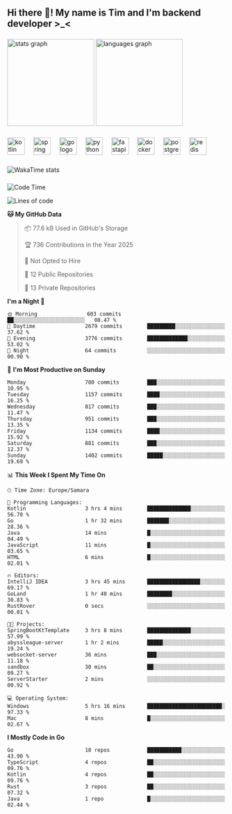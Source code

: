 <h2 align="left">Hi there 👋! My name is Tim and I'm backend developer >_<</h2>

###

<div align="left">
  <img src="https://github-readme-stats-qilm.vercel.app/api?username=intezya&hide_title=false&hide_rank=false&show_icons=true&include_all_commits=true&count_private=true&disable_animations=false&theme=omni&locale=en&hide_border=true&order=1&show=prs_merged&hide=issues" height="200" alt="stats graph"  />
  <img src="https://github-readme-stats-qilm.vercel.app/api/top-langs?username=intezya&locale=en&hide_title=false&layout=donut&langs_count=5&theme=omni&hide_border=true&order=2&exclude_repo=github-readme-stats&hide=mako" height="200" alt="languages graph"  />
</div>

###

<div align="left">
  <img src="https://img.shields.io/badge/Kotlin-7F52FF?logo=kotlin&logoColor=white&style=for-the-badge" height="40" alt="kotlin logo"  />
  <img width="12" />
  <img src="https://img.shields.io/badge/Spring-6DB33F?logo=spring&logoColor=black&style=for-the-badge" height="40" alt="spring logo"  />
  <img width="12" />
  <img src="https://img.shields.io/badge/Go-00ADD8?logo=go&logoColor=white&style=for-the-badge" height="40" alt="go logo"  />
  <img width="12" />
  <img src="https://img.shields.io/badge/Python-3776AB?logo=python&logoColor=white&style=for-the-badge" height="40" alt="python logo"  />
  <img width="12" />
  <img src="https://img.shields.io/badge/FastAPI-009688?logo=fastapi&logoColor=white&style=for-the-badge" height="40" alt="fastapi logo"  />
  <img width="12" />
  <img src="https://img.shields.io/badge/Docker-2496ED?logo=docker&logoColor=white&style=for-the-badge" height="40" alt="docker logo"  />
  <img width="12" />
  <img src="https://img.shields.io/badge/PostgreSQL-4169E1?logo=postgresql&logoColor=white&style=for-the-badge" height="40" alt="postgresql logo"  />
  <img width="12" />
  <img src="https://img.shields.io/badge/Redis-DC382D?logo=redis&logoColor=white&style=for-the-badge" height="40" alt="redis logo"  />
</div>

###

<picture>
	<source
		srcset="https://github-readme-stats-qilm.vercel.app/api/wakatime?username=intezya&theme=omni&layout=compact&hide_border=true"
		media="(prefers-color-scheme: dark)%2C (prefers-color-scheme: no-preference)"
	/>
	<img alt="WakaTime stats" src="https://github-readme-stats-qilm.vercel.app/api/wakatime?username=intezya&theme=omni&layout=compact&hide_border=true&"/>
</picture>

###

<!--START_SECTION:waka-->
![Code Time](http://img.shields.io/badge/Code%20Time-913%20hrs%2051%20mins-blue)

![Lines of code](https://img.shields.io/badge/From%20Hello%20World%20I%27ve%20Written-1.0%20million%20lines%20of%20code-blue)

**🐱 My GitHub Data** 

> 📦 77.6 kB Used in GitHub's Storage 
 > 
> 🏆 736 Contributions in the Year 2025
 > 
> 🚫 Not Opted to Hire
 > 
> 📜 12 Public Repositories 
 > 
> 🔑 13 Private Repositories 
 > 
**I'm a Night 🦉** 

```text
🌞 Morning                603 commits         ██░░░░░░░░░░░░░░░░░░░░░░░   08.47 % 
🌆 Daytime                2679 commits        █████████░░░░░░░░░░░░░░░░   37.62 % 
🌃 Evening                3776 commits        █████████████░░░░░░░░░░░░   53.02 % 
🌙 Night                  64 commits          ░░░░░░░░░░░░░░░░░░░░░░░░░   00.90 % 
```
📅 **I'm Most Productive on Sunday** 

```text
Monday                   780 commits         ███░░░░░░░░░░░░░░░░░░░░░░   10.95 % 
Tuesday                  1157 commits        ████░░░░░░░░░░░░░░░░░░░░░   16.25 % 
Wednesday                817 commits         ███░░░░░░░░░░░░░░░░░░░░░░   11.47 % 
Thursday                 951 commits         ███░░░░░░░░░░░░░░░░░░░░░░   13.35 % 
Friday                   1134 commits        ████░░░░░░░░░░░░░░░░░░░░░   15.92 % 
Saturday                 881 commits         ███░░░░░░░░░░░░░░░░░░░░░░   12.37 % 
Sunday                   1402 commits        █████░░░░░░░░░░░░░░░░░░░░   19.69 % 
```


📊 **This Week I Spent My Time On** 

```text
🕑︎ Time Zone: Europe/Samara

💬 Programming Languages: 
Kotlin                   3 hrs 4 mins        ██████████████░░░░░░░░░░░   56.70 % 
Go                       1 hr 32 mins        ███████░░░░░░░░░░░░░░░░░░   28.36 % 
Java                     14 mins             █░░░░░░░░░░░░░░░░░░░░░░░░   04.49 % 
JavaScript               11 mins             █░░░░░░░░░░░░░░░░░░░░░░░░   03.65 % 
HTML                     6 mins              █░░░░░░░░░░░░░░░░░░░░░░░░   02.01 % 

🔥 Editors: 
IntelliJ IDEA            3 hrs 45 mins       █████████████████░░░░░░░░   69.17 % 
GoLand                   1 hr 40 mins        ████████░░░░░░░░░░░░░░░░░   30.83 % 
RustRover                0 secs              ░░░░░░░░░░░░░░░░░░░░░░░░░   00.01 % 

🐱‍💻 Projects: 
SpringBootKtTemplate     3 hrs 8 mins        ██████████████░░░░░░░░░░░   57.99 % 
abyssleague-server       1 hr 2 mins         █████░░░░░░░░░░░░░░░░░░░░   19.24 % 
websocket-server         36 mins             ███░░░░░░░░░░░░░░░░░░░░░░   11.18 % 
sandbox                  30 mins             ██░░░░░░░░░░░░░░░░░░░░░░░   09.27 % 
ServerStarter            2 mins              ░░░░░░░░░░░░░░░░░░░░░░░░░   00.92 % 

💻 Operating System: 
Windows                  5 hrs 16 mins       ████████████████████████░   97.33 % 
Mac                      8 mins              █░░░░░░░░░░░░░░░░░░░░░░░░   02.67 % 
```

**I Mostly Code in Go** 

```text
Go                       18 repos            ███████████░░░░░░░░░░░░░░   43.90 % 
TypeScript               4 repos             ██░░░░░░░░░░░░░░░░░░░░░░░   09.76 % 
Kotlin                   4 repos             ██░░░░░░░░░░░░░░░░░░░░░░░   09.76 % 
Rust                     3 repos             ██░░░░░░░░░░░░░░░░░░░░░░░   07.32 % 
Java                     1 repo              █░░░░░░░░░░░░░░░░░░░░░░░░   02.44 % 
```




<!--END_SECTION:waka-->
